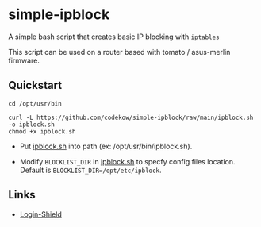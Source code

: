 # simple-ipblock
A simple bash script that creates basic IP blocking with `iptables`

This script can be used on a router based with tomato / asus-merlin firmware.


## Quickstart

```
cd /opt/usr/bin

curl -L https://github.com/codekow/simple-ipblock/raw/main/ipblock.sh -o ipblock.sh
chmod +x ipblock.sh
```

- Put [ipblock.sh](ipblock.sh) into path (ex: /opt/usr/bin/ipblock.sh).

- Modify `BLOCKLIST_DIR` in [ipblock.sh](ipblock.sh) to specfy config files location. Default is `BLOCKLIST_DIR=/opt/etc/ipblock`.

## Links

- [Login-Shield](https://github.com/DPsystems/Login-Shield)
